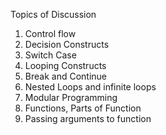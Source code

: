 Topics of Discussion

1. Control flow
2. Decision Constructs
3. Switch Case
4. Looping Constructs
5. Break and Continue
6. Nested Loops and infinite loops
7. Modular Programming
8. Functions, Parts of Function
9. Passing arguments to function
